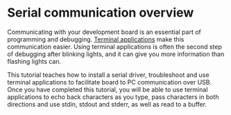 # Serial communication overview

Communicating with your development board is an essential part of programming and debugging. [Terminal applications](program-setup/serial-communication.html#using-terminal-applications) make this communication easier. Using terminal applications is often the second step of debugging after blinking lights, and it can give you more information than flashing lights can.

This tutorial teaches how to install a serial driver, troubleshoot and use terminal applications to facilitate board to PC communication over USB. Once you have completed this tutorial, you will be able to use terminal applications to echo back characters as you type, pass characters in both directions and use stdin, stdout and stderr, as well as read to a buffer.
